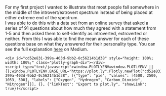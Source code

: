 For my first project I wanted to illustrate that most people fall somewhere in the middle of the introvert/extrovert spectrum instead of being placed at either extreme end of the spectrum.  
I was able to do this with a data set from an online survey that asked a series of 91 questions about how much they agreed with a statement from 1-5 and then asked them to self-identify as introverted, extroverted or neither. From this I was able to find the mean answer for each of these questions base on what they answered for their personality type. You can see the full explanation [here](https://medium.com/@ethaholden/introverts-and-extroverts-f8c6e97f736b) on Medium.

<script src="https://plot.ly/~eholden/1/"></script>
    <div id="cd52e831-399a-403d-9bb2-0c56214b1d38" style="height: 100%; width: 100%;" class="plotly-graph-div"></div>
	<script type="text/javascript">window.PLOTLYENV=window.PLOTLYENV || {};window.PLOTLYENV.BASE_URL="https://plot.ly";Plotly.newPlot("cd52e831-399a-403d-9bb2-0c56214b1d38", [{"type": "pie", "values": [4500, 2500, 1053, 500], "labels": ["Oxygen", "Hydrogen", "Carbon_Dioxide", "Nitrogen"]}], {}, {"linkText": "Export to plot.ly", "showLink": true})</script>
